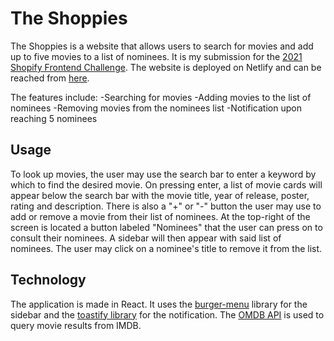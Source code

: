 # The Shoppies

The Shoppies is a website that allows users to search for movies and add up to five movies to a list of nominees. It is my submission for the [2021 Shopify Frontend Challenge](https://docs.google.com/document/d/1AZO0BZwn1Aogj4f3PDNe1mhq8pKsXZxtrG--EIbP_-w/edit#heading=h.31w9woubunro). The website is deployed on Netlify and can be reached from [here](https://shoppies-louisbarrettevanasse.netlify.app/).

The features include:
-Searching for movies
-Adding movies to the list of nominees
-Removing movies from the nominees list
-Notification upon reaching 5 nominees

## Usage

To look up movies, the user may use the search bar to enter a keyword by which to find the desired movie. On pressing enter, a list of movie cards will appear below the search bar with the movie title, year of release, poster, rating and description. There is also a "+" or "-" button the user may use to add or remove a movie from their list of nominees.
At the top-right of the screen is located a button labeled "Nominees" that the user can press on to consult their nominees. A sidebar will then appear with said list of nominees. The user may click on a nominee's title to remove it from the list.

## Technology
The application is made in React. It uses the [burger-menu](https://github.com/negomi/react-burger-menu) library for the sidebar and the [toastify library](https://github.com/fkhadra/react-toastify) for the notification. The [OMDB API](http://www.omdbapi.com/) is used to query movie results from IMDB.

